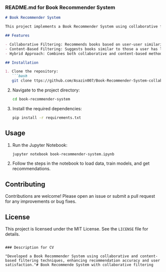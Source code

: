 ### README.md for Book Recommender System

```markdown
# Book Recommender System

This project implements a Book Recommender System using collaborative filtering and content-based filtering techniques. The system suggests books to users based on their reading history and preferences. The project is implemented in Python and utilizes popular libraries such as Pandas, NumPy, and Scikit-learn.

## Features

- Collaborative Filtering: Recommends books based on user-user similarities.
- Content-Based Filtering: Suggests books similar to those a user has liked.
- Hybrid Approach: Combines both collaborative and content-based methods for enhanced recommendations.

## Installation

1. Clone the repository:
   ```bash
   git clone ttps://github.com/Asazin007/Book-Recommender-System-collaborative-filtering.git
   ```
2. Navigate to the project directory:
   ```bash
   cd book-recommender-system
   ```
3. Install the required dependencies:
   ```bash
   pip install -r requirements.txt
   ```

## Usage

1. Run the Jupyter Notebook:
   ```bash
   jupyter notebook book-recommender-system.ipynb
   ```
2. Follow the steps in the notebook to load data, train models, and get recommendations.

## Contributing

Contributions are welcome! Please open an issue or submit a pull request for any improvements or bug fixes.

## License

This project is licensed under the MIT License. See the `LICENSE` file for details.
```

### Description for CV

"Developed a Book Recommender System using collaborative and content-based filtering techniques, enhancing recommendation accuracy and user satisfaction."# Book Recommende System with collaborative filtering
